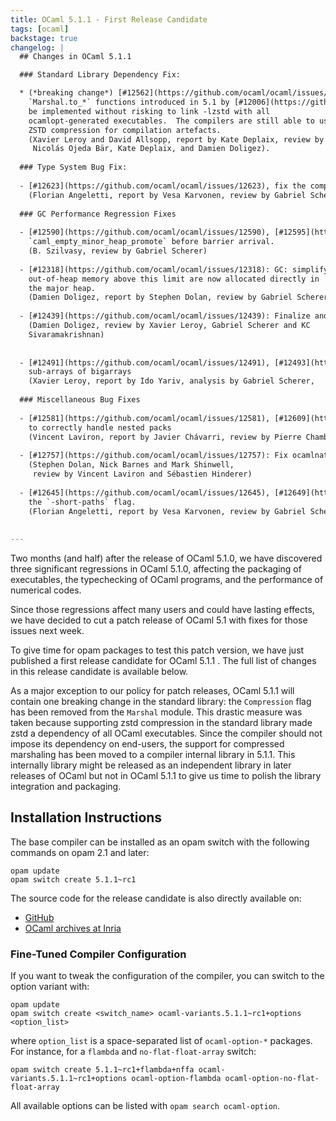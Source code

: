 ```yaml
---
title: OCaml 5.1.1 - First Release Candidate
tags: [ocaml]
backstage: true
changelog: |
  ## Changes in OCaml 5.1.1

  ### Standard Library Dependency Fix:

  * (*breaking change*) [#12562](https://github.com/ocaml/ocaml/issues/12562), [#12734](https://github.com/ocaml/ocaml/issues/12734), [#12783](https://github.com/ocaml/ocaml/issues/12783): Remove the `Marshal.Compression` flag to the
    `Marshal.to_*` functions introduced in 5.1 by [#12006](https://github.com/ocaml/ocaml/issues/12006), as it cannot
    be implemented without risking to link -lzstd with all
    ocamlopt-generated executables.  The compilers are still able to use
    ZSTD compression for compilation artefacts.
    (Xavier Leroy and David Allsopp, report by Kate Deplaix, review by
     Nicolás Ojeda Bär, Kate Deplaix, and Damien Doligez).
  
  ### Type System Bug Fix:
  
  - [#12623](https://github.com/ocaml/ocaml/issues/12623), fix the computation of variance composition
    (Florian Angeletti, report by Vesa Karvonen, review by Gabriel Scherer)
  
  ### GC Performance Regression Fixes
  
  - [#12590](https://github.com/ocaml/ocaml/issues/12590), [#12595](https://github.com/ocaml/ocaml/issues/12595): Move `caml_collect_gc_stats_sample` in
    `caml_empty_minor_heap_promote` before barrier arrival.
    (B. Szilvasy, review by Gabriel Scherer)
  
  - [#12318](https://github.com/ocaml/ocaml/issues/12318): GC: simplify the meaning of custom_minor_max_size: blocks with
    out-of-heap memory above this limit are now allocated directly in
    the major heap.
    (Damien Doligez, report by Stephen Dolan, review by Gabriel Scherer)
  
  - [#12439](https://github.com/ocaml/ocaml/issues/12439): Finalize and collect dead custom blocks during minor collection
    (Damien Doligez, review by Xavier Leroy, Gabriel Scherer and KC
    Sivaramakrishnan)
  
  
  - [#12491](https://github.com/ocaml/ocaml/issues/12491), [#12493](https://github.com/ocaml/ocaml/issues/12493), [#12500](https://github.com/ocaml/ocaml/issues/12500), [#12754](https://github.com/ocaml/ocaml/issues/12754): Do not change GC pace when creating
    sub-arrays of bigarrays
    (Xavier Leroy, report by Ido Yariv, analysis by Gabriel Scherer,
  
  ### Miscellaneous Bug Fixes
  
  - [#12581](https://github.com/ocaml/ocaml/issues/12581), [#12609](https://github.com/ocaml/ocaml/issues/12609): Fix error on uses of packed modules outside their pack
    to correctly handle nested packs
    (Vincent Laviron, report by Javier Chávarri, review by Pierre Chambart)
  
  - [#12757](https://github.com/ocaml/ocaml/issues/12757): Fix ocamlnat (native toplevel) by registering frametables correctly
    (Stephen Dolan, Nick Barnes and Mark Shinwell,
     review by Vincent Laviron and Sébastien Hinderer)
  
  - [#12645](https://github.com/ocaml/ocaml/issues/12645), [#12649](https://github.com/ocaml/ocaml/issues/12649) fix error messages for cyclic type definitions in presence of
    the `-short-paths` flag.
    (Florian Angeletti, report by Vesa Karvonen, review by Gabriel Scherer)
  
  
---
```


Two months (and half) after the release of OCaml 5.1.0, we have discovered three
significant regressions in OCaml 5.1.0, affecting the packaging of executables,
the typechecking of OCaml programs, and the performance of numerical codes.

Since those regressions affect many users and could have lasting effects, we
have decided to cut a patch release of OCaml 5.1 with fixes for those issues
next week.

To give time for opam packages to test this patch version, we
have just published a first release candidate for OCaml 5.1.1 .
The full list of changes in this release candidate is available below.

As a major exception to our policy for patch releases, OCaml 5.1.1 will
contain one breaking change in the standard library: the `Compression` flag has
been removed from the `Marshal` module.
This drastic measure was taken because supporting zstd compression in the
standard library made zstd a dependency of all OCaml executables. Since the
compiler should not impose its dependency on end-users, the support for
compressed marshaling has been moved to a compiler internal library in 5.1.1.
This internally library might be released as an independent library in later
releases of OCaml but not in OCaml 5.1.1 to give us time to polish the library
integration and packaging.


Installation Instructions
--------------------------

The base compiler can be installed as an opam switch with the following commands on opam 2.1 and later:

    opam update
    opam switch create 5.1.1~rc1

The source code for the release candidate is also directly available on:

* [GitHub](https://github.com/ocaml/ocaml/archive/5.1.1-rc1.tar.gz)
* [OCaml archives at Inria](https://caml.inria.fr/pub/distrib/ocaml-5.1/ocaml-5.1.1~rc1.tar.gz)

### Fine-Tuned Compiler Configuration

If you want to tweak the configuration of the compiler, you can switch to the option variant with:

    opam update
    opam switch create <switch_name> ocaml-variants.5.1.1~rc1+options <option_list>

where `option_list` is a space-separated list of `ocaml-option-*` packages. For instance, for a `flambda` and `no-flat-float-array` switch:

    opam switch create 5.1.1~rc1+flambda+nffa ocaml-variants.5.1.1~rc1+options ocaml-option-flambda ocaml-option-no-flat-float-array

All available options can be listed with `opam search ocaml-option`.

